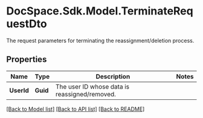 # DocSpace.Sdk.Model.TerminateRequestDto
The request parameters for terminating the reassignment/deletion process.

## Properties

Name | Type | Description | Notes
------------ | ------------- | ------------- | -------------
**UserId** | **Guid** | The user ID whose data is reassigned/removed. | 

[[Back to Model list]](../README.md#documentation-for-models) [[Back to API list]](../README.md#documentation-for-api-endpoints) [[Back to README]](../README.md)

